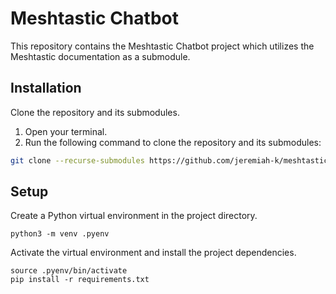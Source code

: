 # Meshtastic Chatbot

This repository contains the Meshtastic Chatbot project which utilizes the Meshtastic documentation as a submodule.

## Installation

Clone the repository and its submodules.

1. Open your terminal.
2. Run the following command to clone the repository and its submodules:

```bash
git clone --recurse-submodules https://github.com/jeremiah-k/meshtastic-bot.git
```

## Setup

Create a Python virtual environment in the project directory.

```
python3 -m venv .pyenv
```

Activate the virtual environment and install the project dependencies.

```
source .pyenv/bin/activate
pip install -r requirements.txt
```